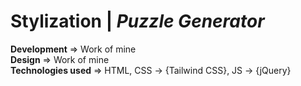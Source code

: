 # Stylization | _Puzzle Generator_
**Development** => Work of mine  
**Design** => Work of mine  
**Technologies used** => HTML, CSS -> {Tailwind CSS}, JS -> {jQuery}
